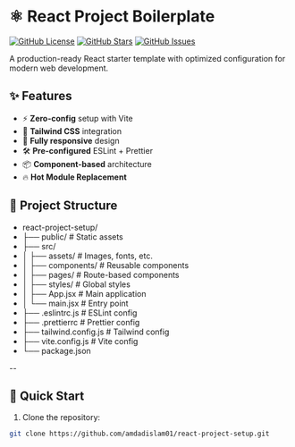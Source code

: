 # ⚛️ React Project Boilerplate

[![GitHub License](https://img.shields.io/badge/license-MIT-blue.svg)](https://github.com/amdadislam01/react-project-setup/blob/main/LICENSE)
[![GitHub Stars](https://img.shields.io/github/stars/amdadislam01/react-project-setup)](https://github.com/amdadislam01/react-project-setup/stargazers)
[![GitHub Issues](https://img.shields.io/github/issues/amdadislam01/react-project-setup)](https://github.com/amdadislam01/react-project-setup/issues)

A production-ready React starter template with optimized configuration for modern web development.

## ✨ Features

- ⚡ **Zero-config** setup with Vite
- 🎨 **Tailwind CSS** integration
- 📱 **Fully responsive** design
- 🛠 **Pre-configured** ESLint + Prettier
- 📦 **Component-based** architecture
- 🔥 **Hot Module Replacement**

## 📂 Project Structure

- react-project-setup/
- ├── public/               # Static assets
- ├── src/
- │   ├── assets/           # Images, fonts, etc.
- │   ├── components/       # Reusable components
- │   ├── pages/            # Route-based components
- │   ├── styles/           # Global styles
- │   ├── App.jsx           # Main application
- │   └── main.jsx          # Entry point
- ├── .eslintrc.js          # ESLint config
- ├── .prettierrc           # Prettier config
- ├── tailwind.config.js    # Tailwind config
- ├── vite.config.js        # Vite config
- └── package.json

--

## 🚀 Quick Start

1. Clone the repository:
```bash
git clone https://github.com/amdadislam01/react-project-setup.git
